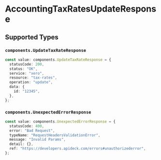 # AccountingTaxRatesUpdateResponse


## Supported Types

### `components.UpdateTaxRateResponse`

```typescript
const value: components.UpdateTaxRateResponse = {
  statusCode: 200,
  status: "OK",
  service: "xero",
  resource: "tax-rates",
  operation: "update",
  data: {
    id: "12345",
  },
};
```

### `components.UnexpectedErrorResponse`

```typescript
const value: components.UnexpectedErrorResponse = {
  statusCode: 400,
  error: "Bad Request",
  typeName: "RequestHeadersValidationError",
  message: "Invalid Params",
  detail: {},
  ref: "https://developers.apideck.com/errors#unauthorizederror",
};
```

